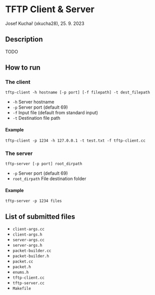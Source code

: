 # TFTP Client & Server

Josef Kuchař (xkucha28), 25. 9. 2023

## Description

TODO

## How to run

### The client

`tftp-client -h hostname [-p port] [-f filepath] -t dest_filepath`

- `-h` Server hostname
- `-p` Server port (default 69)
- `-f` Input file (default from standard input)
- `-t` Destination file path

#### Example

`tftp-client -p 1234 -h 127.0.0.1 -t test.txt -f tftp-client.cc`

### The server

`tftp-server [-p port] root_dirpath`

- `-p` Server port (default 69)
- `root_dirpath` File destination folder

#### Example

`tftp-server -p 1234 files`

## List of submitted files

- `client-args.cc`
- `client-args.h`
- `server-args.cc`
- `server-args.h`
- `packet-builder.cc`
- `packet-builder.h`
- `packet.cc`
- `packet.h`
- `enums.h`
- `tftp-client.cc`
- `tftp-server.cc`
- `Makefile`
